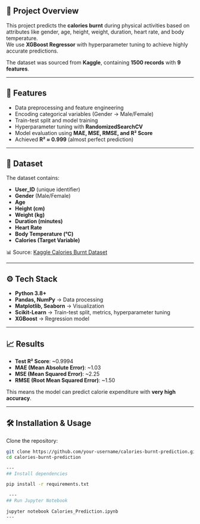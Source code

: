 ## 📌 Project Overview  
This project predicts the **calories burnt** during physical activities based on attributes like gender, age, height, weight, duration, heart rate, and body temperature.  
We use **XGBoost Regressor** with hyperparameter tuning to achieve highly accurate predictions.  

The dataset was sourced from **Kaggle**, containing **1500 records** with **9 features**.  

---

## 🚀 Features  
- Data preprocessing and feature engineering  
- Encoding categorical variables (Gender → Male/Female)  
- Train-test split and model training  
- Hyperparameter tuning with **RandomizedSearchCV**  
- Model evaluation using **MAE, MSE, RMSE, and R² Score**  
- Achieved **R² ≈ 0.999** (almost perfect prediction)  

---

## 📂 Dataset  
The dataset contains:  

- **User_ID** (unique identifier)  
- **Gender** (Male/Female)  
- **Age**  
- **Height (cm)**  
- **Weight (kg)**  
- **Duration (minutes)**  
- **Heart Rate**  
- **Body Temperature (°C)**  
- **Calories (Target Variable)**  

📊 Source: [Kaggle Calories Burnt Dataset](https://www.kaggle.com/)  

---

## ⚙️ Tech Stack  
- **Python 3.8+**  
- **Pandas, NumPy** → Data processing  
- **Matplotlib, Seaborn** → Visualization  
- **Scikit-Learn** → Train-test split, metrics, hyperparameter tuning  
- **XGBoost** → Regression model  

---

## 📈 Results  
- **Test R² Score**: ~0.9994  
- **MAE (Mean Absolute Error)**: ~1.03  
- **MSE (Mean Squared Error)**: ~2.25  
- **RMSE (Root Mean Squared Error)**: ~1.50  

This means the model can predict calorie expenditure with **very high accuracy**.  

---

## 🛠 Installation & Usage  

Clone the repository:  
```bash
git clone https://github.com/your-username/calories-burnt-prediction.git
cd calories-burnt-prediction

---
## Install dependencies

pip install -r requirements.txt

 ---
## Run Jupyter Notebook

jupyter notebook Calories_Prediction.ipynb
---
